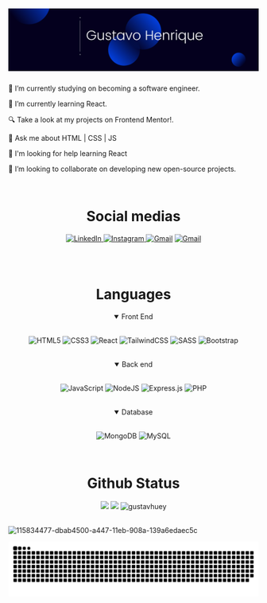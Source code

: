 <h1>
    <img src="public/images/Hello, my name is.png" alt="">
</h1>
<!--
<img align="right" src="public\images\Zenitsu Kimetsu No Yaiba GIF - Zenitsu Kimetsu No Yaiba Anime - Discover & Share GIFs.gif" heigth="300px" width="400px" -->

🔭 I’m currently studying on becoming a software engineer.

🌱 I’m currently learning React.

🔍 Take a look at my projects on Frontend Mentor!.

💬 Ask me about HTML | CSS | JS

🤝 I'm looking for help learning React

💛 I’m looking to collaborate on developing new open-source projects.

<br>


<h1 align="center">Social medias</h1>
<div align="center">


<a href="">![LinkedIn](https://img.shields.io/badge/linkedin-%230077B5.svg?style=for-the-badge&logo=linkedin&logoColor=white)
</a>
<a href="">![Instagram](https://img.shields.io/badge/Instagram-%23E4405F.svg?style=for-the-badge&logo=Instagram&logoColor=white)
</a>
<a href="">![Gmail](https://img.shields.io/badge/Gmail-D14836?style=for-the-badge&logo=gmail&logoColor=white)</a>
<a href="">![Gmail](https://img.shields.io/badge/Gmail-D14836?style=for-the-badge&logo=gmail&logoColor=white)</a>

</div>

<br>
<br>

<h1 align="center">Languages</h1>

<details open align="center">
<summary>Front End</summary>
<br>

![HTML5](https://img.shields.io/badge/html5-%23E34F26.svg?style=for-the-badge&logo=html5&logoColor=white)
![CSS3](https://img.shields.io/badge/css3-%231572B6.svg?style=for-the-badge&logo=css3&logoColor=white)
![React](https://img.shields.io/badge/react-%2320232a.svg?style=for-the-badge&logo=react&logoColor=%2361DAFB)
![TailwindCSS](https://img.shields.io/badge/tailwindcss-%2338B2AC.svg?style=for-the-badge&logo=tailwind-css&logoColor=white)
![SASS](https://img.shields.io/badge/SASS-hotpink.svg?style=for-the-badge&logo=SASS&logoColor=white)
![Bootstrap](https://img.shields.io/badge/bootstrap-%23563D7C.svg?style=for-the-badge&logo=bootstrap&logoColor=white)


</details>

<br>

<details open align="center">
<summary>Back end</summary>
<br>

![JavaScript](https://img.shields.io/badge/javascript-%23323330.svg?style=for-the-badge&logo=javascript&logoColor=%23F7DF1E)
![NodeJS](https://img.shields.io/badge/node.js-6DA55F?style=for-the-badge&logo=node.js&logoColor=white)
![Express.js](https://img.shields.io/badge/express.js-%23404d59.svg?style=for-the-badge&logo=express&logoColor=%2361DAFB)
![PHP](https://img.shields.io/badge/php-%23777BB4.svg?style=for-the-badge&logo=php&logoColor=white)



</details>

<br>

<details open align="center">
<summary>Database</summary>
<br>

![MongoDB](https://img.shields.io/badge/MongoDB-%234ea94b.svg?style=for-the-badge&logo=mongodb&logoColor=white)
![MySQL](https://img.shields.io/badge/mysql-%2300f.svg?style=for-the-badge&logo=mysql&logoColor=white)


</details>

<br>

<h1 align="center">Github Status</h1>

<div align="center">
<img  height="150em" src="https://github-readme-stats.vercel.app/api?username=gustavhuey&show_icons=true&theme=midnight-purple" />
<img  height="150em" src="https://github-readme-stats.vercel.app/api/top-langs/?username=gustavhuey&layout=compact&theme=midnight-purple">
<img  height="150em" src="https://github-readme-streak-stats.herokuapp.com/?user=gustavhuey&theme=midnight-purple" alt="gustavhuey"/>
</div>

<br>

![115834477-dbab4500-a447-11eb-908a-139a6edaec5c](https://user-images.githubusercontent.com/82613893/236368918-0c0cba9b-e26f-4936-98b5-3edb519502fe.gif)


![Snake animation](https://github.com/ellen2121/ellen2121/blob/output/github-contribution-grid-snake.svg)